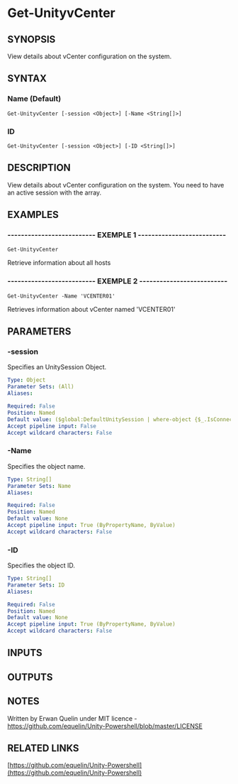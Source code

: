 # Get-UnityvCenter

## SYNOPSIS
View details about vCenter configuration on the system.

## SYNTAX

### Name (Default)
```
Get-UnityvCenter [-session <Object>] [-Name <String[]>]
```

### ID
```
Get-UnityvCenter [-session <Object>] [-ID <String[]>]
```

## DESCRIPTION
View details about vCenter configuration on the system.
You need to have an active session with the array.

## EXAMPLES

### -------------------------- EXEMPLE 1 --------------------------
```
Get-UnityvCenter
```

Retrieve information about all hosts

### -------------------------- EXEMPLE 2 --------------------------
```
Get-UnityvCenter -Name 'VCENTER01'
```

Retrieves information about vCenter named 'VCENTER01'

## PARAMETERS

### -session
Specifies an UnitySession Object.

```yaml
Type: Object
Parameter Sets: (All)
Aliases: 

Required: False
Position: Named
Default value: ($global:DefaultUnitySession | where-object {$_.IsConnected -eq $true})
Accept pipeline input: False
Accept wildcard characters: False
```

### -Name
Specifies the object name.

```yaml
Type: String[]
Parameter Sets: Name
Aliases: 

Required: False
Position: Named
Default value: None
Accept pipeline input: True (ByPropertyName, ByValue)
Accept wildcard characters: False
```

### -ID
Specifies the object ID.

```yaml
Type: String[]
Parameter Sets: ID
Aliases: 

Required: False
Position: Named
Default value: None
Accept pipeline input: True (ByPropertyName, ByValue)
Accept wildcard characters: False
```

## INPUTS

## OUTPUTS

## NOTES
Written by Erwan Quelin under MIT licence - https://github.com/equelin/Unity-Powershell/blob/master/LICENSE

## RELATED LINKS

[https://github.com/equelin/Unity-Powershell](https://github.com/equelin/Unity-Powershell)


